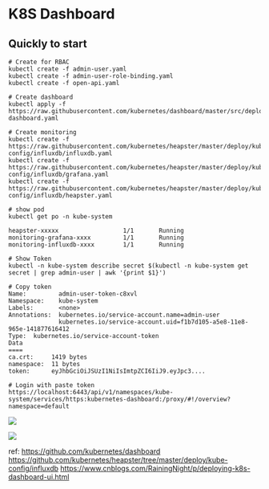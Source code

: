 # K8S Dashboard


## Quickly to start

```
# Create for RBAC
kubectl create -f admin-user.yaml
kubectl create -f admin-user-role-binding.yaml
kubectl create -f open-api.yaml

# Create dashboard
kubectl apply -f https://raw.githubusercontent.com/kubernetes/dashboard/master/src/deploy/recommended/kubernetes-dashboard.yaml
 
# Create monitoring
kubectl create -f https://raw.githubusercontent.com/kubernetes/heapster/master/deploy/kube-config/influxdb/influxdb.yaml
kubectl create -f https://raw.githubusercontent.com/kubernetes/heapster/master/deploy/kube-config/influxdb/grafana.yaml
kubectl create -f https://raw.githubusercontent.com/kubernetes/heapster/master/deploy/kube-config/influxdb/heapster.yaml

# show pod
kubectl get po -n kube-system

heapster-xxxxx                  1/1       Running 
monitoring-grafana-xxxx         1/1       Running
monitoring-influxdb-xxxx        1/1       Running
```
```
# Show Token
kubectl -n kube-system describe secret $(kubectl -n kube-system get secret | grep admin-user | awk '{print $1}')

# Copy token
Name:         admin-user-token-c8xvl
Namespace:    kube-system
Labels:       <none>
Annotations:  kubernetes.io/service-account.name=admin-user
              kubernetes.io/service-account.uid=f1b7d105-a5e8-11e8-965e-141877616412
Type:  kubernetes.io/service-account-token
Data
====
ca.crt:     1419 bytes
namespace:  11 bytes
token:      eyJhbGciOiJSUzI1NiIsImtpZCI6IiJ9.eyJpc3....
```

```
# Login with paste token
https://localhost:6443/api/v1/namespaces/kube-system/services/https:kubernetes-dashboard:/proxy/#!/overview?namespace=default
```
![](https://i.imgur.com/t0uiytF.png)


![](https://i.imgur.com/oj9g1uM.png)


ref:
https://github.com/kubernetes/dashboard
https://github.com/kubernetes/heapster/tree/master/deploy/kube-config/influxdb
https://www.cnblogs.com/RainingNight/p/deploying-k8s-dashboard-ui.html
